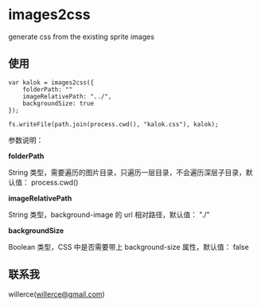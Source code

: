 # images2css

generate css from the existing sprite images

## 使用

```
var kalok = images2css({
    folderPath: ""
    imageRelativePath: "../",
    backgroundSize: true
});

fs.writeFile(path.join(process.cwd(), "kalok.css"), kalok);

```

参数说明：

**folderPath**

String 类型，需要遍历的图片目录，只遍历一层目录，不会遍历深层子目录，默认值： process.cwd()

**imageRelativePath**

String 类型，background-image 的 url 相对路径，默认值： "./"


**backgroundSize**

Boolean 类型，CSS 中是否需要带上 background-size 属性，默认值： false

## 联系我

willerce(willerce@gmail.com)